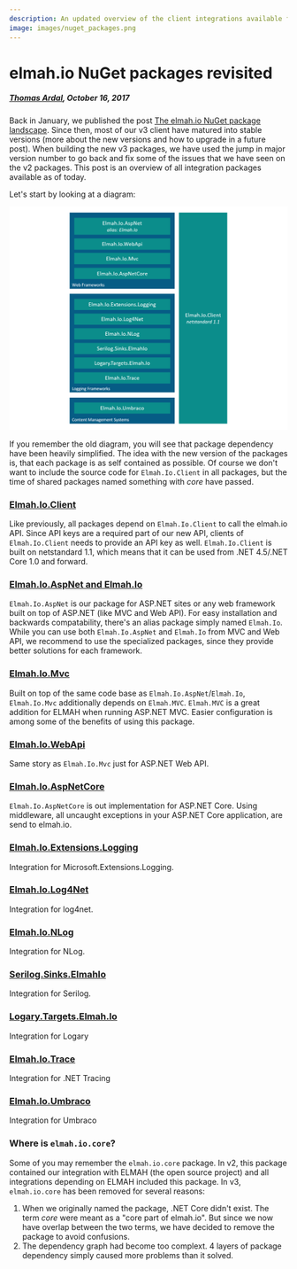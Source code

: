 ```yaml
---
description: An updated overview of the client integrations available for elmah.io.
image: images/nuget_packages.png
---
```


# elmah.io NuGet packages revisited

##### [Thomas Ardal](http://elmah.io/about/), October 16, 2017

Back in January, we published the post [The elmah.io NuGet package landscape](https://blog.elmah.io/the-elmah-io-nuget-package-landscape/). Since then, most of our v3 client have matured into stable versions (more about the new versions and how to upgrade in a future post). When building the new v3 packages, we have used the jump in major version number to go back and fix some of the issues that we have seen on the v2 packages. This post is an overview of all integration packages available as of today.

Let's start by looking at a diagram:

![NuGet packages](images/nuget_packages_revisited.png)

If you remember the old diagram, you will see that package dependency have been heavily simplified. The idea with the new version of the packages is, that each package is as self contained as possible. Of course we don't want to include the source code for `Elmah.Io.Client` in all packages, but the time of shared packages named something with _core_ have passed.

### [Elmah.Io.Client](https://github.com/elmahio/Elmah.Io.Client)

Like previously, all packages depend on `Elmah.Io.Client` to call the elmah.io API. Since API keys are a required part of our new API, clients of `Elmah.Io.Client` needs to provide an API key as well. `Elmah.Io.Client` is built on netstandard 1.1, which means that it can be used from .NET 4.5/.NET Core 1.0 and forward.

### [Elmah.Io.AspNet and Elmah.Io](https://github.com/elmahio/elmah.io)

`Elmah.Io.AspNet` is our package for ASP.NET sites or any web framework built on top of ASP.NET (like MVC and Web API). For easy installation and backwards compatability, there's an alias package simply named `Elmah.Io`. While you can use both `Elmah.Io.AspNet` and `Elmah.Io` from MVC and Web API, we recommend to use the specialized packages, since they provide better solutions for each framework.

### [Elmah.Io.Mvc](https://www.nuget.org/packages/Elmah.Io.Mvc/)

Built on top of the same code base as `Elmah.Io.AspNet`/`Elmah.Io`, `Elmah.Io.Mvc` additionally depends on `Elmah.MVC`. `Elmah.MVC` is a great addition for ELMAH when running ASP.NET MVC. Easier configuration is among some of the benefits of using this package.

### [Elmah.Io.WebApi](https://www.nuget.org/packages/Elmah.Io.WebApi/)

Same story as `Elmah.Io.Mvc` just for ASP.NET Web API.

### [Elmah.Io.AspNetCore](https://github.com/elmahio/Elmah.Io.AspNetCore)

`Elmah.Io.AspNetCore` is out implementation for ASP.NET Core. Using middleware, all uncaught exceptions in your ASP.NET Core application, are send to elmah.io.

### [Elmah.Io.Extensions.Logging](https://github.com/elmahio/Elmah.Io.Extensions.Logging)

Integration for Microsoft.Extensions.Logging.

### [Elmah.Io.Log4Net](https://github.com/elmahio/elmah.io.log4net)

Integration for log4net.

### [Elmah.Io.NLog](https://github.com/elmahio/elmah.io.nlog)

Integration for NLog.

### [Serilog.Sinks.ElmahIo](https://github.com/serilog/serilog-sinks-elmahio)

Integration for Serilog.

### [Logary.Targets.Elmah.Io](https://github.com/elmahio/logary)

Integration for Logary

### [Elmah.Io.Trace](https://github.com/elmahio/Elmah.Io.Trace)

Integration for .NET Tracing

### [Elmah.Io.Umbraco](https://github.com/elmahio/elmah.io.umbraco)

Integration for Umbraco

### Where is `elmah.io.core`?

Some of you may remember the `elmah.io.core` package. In v2, this package contained our integration with ELMAH (the open source project) and all integrations depending on ELMAH included this package. In v3, `elmah.io.core` has been removed for several reasons:

1. When we originally named the package, .NET Core didn't exist. The term _core_ were meant as a "core part of elmah.io". But since we now have overlap between the two terms, we have decided to remove the package to avoid confusions.
2. The dependency graph had become too complext. 4 layers of package dependency simply caused more problems than it solved.